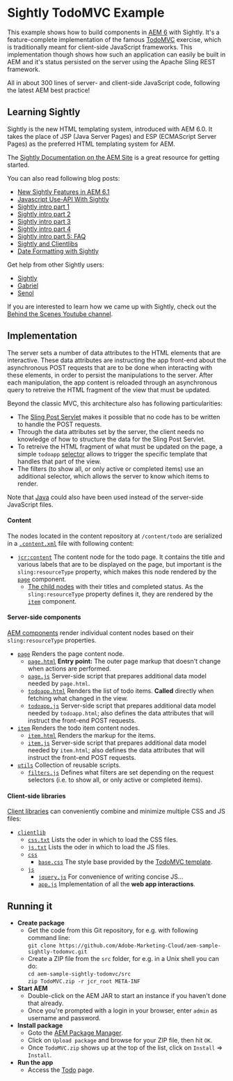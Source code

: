 # Sightly TodoMVC Example

This example shows how to build components in [AEM 6](http://www.adobe.com/go/aem) with Sightly. It's a feature-complete implementation of the famous [TodoMVC](http://todomvc.com) exercise, which is traditionally meant for client-side JavaScript frameworks. This implementation though shows how such an application can easily be built in AEM and it's status persisted on the server using the Apache Sling REST framework.

All in about 300 lines of server- and client-side JavaScript code, following the latest AEM best practice!

## Learning Sightly

Sightly is the new HTML templating system, introduced with AEM 6.0. It takes the place of JSP (Java Server Pages) and ESP (ECMAScript Server Pages) as the preferred HTML templating system for AEM.

The [Sightly Documentation on the AEM Site](http://docs.adobe.com/docs/en/aem/6-1/develop/sightly.html) is a great resource for getting started.

You can also read following blog posts:

* [New Sightly Features in AEM 6.1](http://blogs.adobe.com/experiencedelivers/experience-management/new-sightly-features/)
* [Javascript Use-API With Sightly](http://blogs.adobe.com/experiencedelivers/experience-management/4-ways-try-javascript-use-api-sightly/)
* [Sightly intro part 1](http://blogs.adobe.com/experiencedelivers/experience-management/sightly-intro-part-1/)
* [Sightly intro part 2](http://blogs.adobe.com/experiencedelivers/experience-management/sightly-intro-part-2/)
* [Sightly intro part 3](http://blogs.adobe.com/experiencedelivers/experience-management/sightly-intro-part-3-2/)
* [Sightly intro part 4](http://blogs.adobe.com/experiencedelivers/experience-management/sightly-intro-part-4/)
* [Sightly intro part 5: FAQ](http://blogs.adobe.com/experiencedelivers/experience-management/sightly-intro-part-5-faq/)
* [Sightly and Clientlibs](http://blogs.adobe.com/experiencedelivers/experience-management/sightly-clientlibs/)
* [Date Formatting with Sightly](http://blogs.adobe.com/experiencedelivers/experience-management/date-formatting-sightly/)

Get help from other Sightly users:

* [Sightly](https://twitter.com/sightlyio)
* [Gabriel](https://twitter.com/gabrielwalt)
* [Senol](https://twitter.com/thelabertasch)

If you are interested to learn how we came up with Sightly, check out the [Behind the Scenes Youtube channel](https://www.youtube.com/playlist?list=PLkBe8kbE_7-xeo5uNJVE4uZXRpOpCA0J8).

## Implementation

The server sets a number of data attributes to the HTML elements that are interactive. These data attributes are instructing the app front-end about the asynchronous POST requests that are to be done when interacting with these elements, in order to persist the manipulations to the server. After each manipulation, the app content is reloaded through an asynchronous query to retreive the HTML fragment of the view that must be updated.

Beyond the classic MVC, this architecture also has following particularities:

* The [Sling Post Servlet](http://sling.apache.org/documentation/bundles/manipulating-content-the-slingpostservlet-servlets-post.html) makes it possible that no code has to be written to handle the POST requests.
* Through the data attributes set by the server, the client needs no knowledge of how to structure the data for the Sling Post Servlet.
* To retreive the HTML fragment of what must be updated on the page, a simple `todoapp` [selector](http://sling.apache.org/documentation/the-sling-engine/url-decomposition.html) allows to trigger the specific template that handles that part of the view.
* The filters (to show all, or only active or completed items) use an additional selector, which allows the server to know which items to render.

Note that [Java](http://docs.adobe.com/docs/en/aem/6-1/develop/sightly/use-api-in-java.html) could also have been used instead of the server-side JavaScript files.

#### Content

The nodes located in the content repository at `/content/todo` are serialized in a [`.content.xml`](src/jcr_root/content/todo/.content.xml) file with following content:

* [`jcr:content`](src/jcr_root/content/todo/.content.xml#L4-L18) The content node for the todo page. It contains the title and various labels that are to be displayed on the page, but important is the `sling:resourceType` property, which makes this node rendered by the [`page`](src/jcr_root/apps/todo/components/page) component.
  * [The child nodes](src/jcr_root/content/todo/.content.xml#L19-L23) with their titles and completed status. As the `sling:resourceType` property defines it, they are rendered by the [`item`](src/jcr_root/apps/todo/components/item) component.

#### Server-side components

[AEM components](http://dev.day.com/docs/en/cq/current/developing/components.html) render individual content nodes based on their `sling:resourceType` properties.

* [`page`](src/jcr_root/apps/todo/components/page)
  Renders the page content node.
  * [`page.html`](src/jcr_root/apps/todo/components/page/page.html)
    **Entry point:** The outer page markup that doesn't change when actions are performed.
  * [`page.js`](src/jcr_root/apps/todo/components/page/page.js)
    Server-side script that prepares additional data model needed by `page.html`.
  * [`todoapp.html`](src/jcr_root/apps/todo/components/page/todoapp.html)
    Renders the list of todo items. **Called** directly when fetching what changed in the view.
  * [`todoapp.js`](src/jcr_root/apps/todo/components/page/todoapp.js)
    Server-side script that prepares additional data model needed by `todoapp.html`; also defines the data attributes that will instruct the front-end POST requests.
* [`item`](src/jcr_root/apps/todo/components/item)
  Renders the todo item content nodes.
  * [`item.html`](src/jcr_root/apps/todo/components/item/item.html)
    Renders the markup for the items.
  * [`item.js`](src/jcr_root/apps/todo/components/item/item.js)
    Server-side script that prepares additional data model needed by `item.html`; also defines the data attributes that will instruct the front-end POST requests.
* [`utils`](src/jcr_root/apps/todo/components/utils)
  Collection of reusable scripts.
  * [`filters.js`](src/jcr_root/apps/todo/components/utils/filters.js)
    Defines what filters are set depending on the request selectors (i.e. to show all, or only active or completed items).

#### Client-side libraries

[Client libraries](http://dev.day.com/docs/en/cq/current/developing/clientlibs.html) can conveniently combine and minimize multiple CSS and JS files:

* [`clientlib`](src/jcr_root/etc/designs/todo/clientlib)
  * [`css.txt`](src/jcr_root/etc/designs/todo/clientlib/css.txt)
    Lists the oder in which to load the CSS files.
  * [`js.txt`](src/jcr_root/etc/designs/todo/clientlib/js.txt)
    Lists the oder in which to load the JS files.
  * [`css`](src/jcr_root/etc/designs/todo/clientlib/css)
    * [`base.css`](src/jcr_root/etc/designs/todo/clientlib/css/base.css)
      The style base provided by the [TodoMVC template](https://github.com/tastejs/todomvc/tree/gh-pages/template).
  * [`js`](src/jcr_root/etc/designs/todo/clientlib/js)
    * [`jquery.js`](src/jcr_root/etc/designs/todo/clientlib/js/jquery.js)
      For convenience of writing concise JS...
    * [`app.js`](src/jcr_root/etc/designs/todo/clientlib/js/app.js)
      Implementation of all the **web app interactions**.

## Running it

* **Create package**
  * Get the code from this Git repository, for e.g. with following command line:  
      `git clone https://github.com/Adobe-Marketing-Cloud/aem-sample-sightly-todomvc.git`
  * Create a ZIP file from the `src` folder, for e.g. in a Unix shell you can do:  
      `cd aem-sample-sightly-todomvc/src`  
      `zip TodoMVC.zip -r jcr_root META-INF`
* **Start AEM**
  * Double-click on the AEM JAR to start an instance if you haven't done that already.
  * Once you're prompted with a login in your browser, enter `admin` as username and password.
* **Install package**
  * Goto the [AEM Package Manager](http://localhost:4502/crx/packmgr/index.jsp).
  * Click on `Upload package` and browse for your ZIP file, then hit `OK`.
  * Once `TodoMVC.zip` shows up at the top of the list, click on `Install` => `Install`.
* **Run the app**
  * Access the [Todo](http://localhost:4502/content/todo.html) page.

